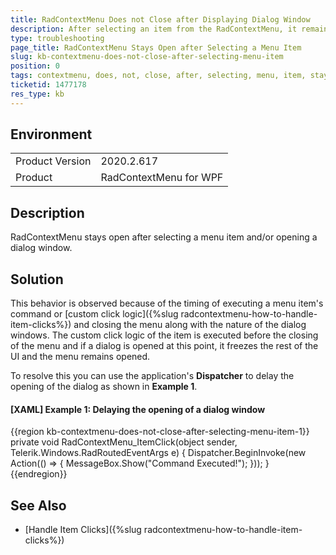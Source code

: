 ```yaml
---
title: RadContextMenu Does not Close after Displaying Dialog Window
description: After selecting an item from the RadContextMenu, it remains open.
type: troubleshooting
page_title: RadContextMenu Stays Open after Selecting a Menu Item
slug: kb-contextmenu-does-not-close-after-selecting-menu-item
position: 0
tags: contextmenu, does, not, close, after, selecting, menu, item, stays, open
ticketid: 1477178
res_type: kb
---
```


## Environment
<table>
	<tr>
		<td>Product Version</td>
		<td>2020.2.617</td>
	</tr>
	<tr>
		<td>Product</td>
		<td>RadContextMenu for WPF</td>
	</tr>
</table>

## Description

RadContextMenu stays open after selecting a menu item and/or opening a dialog window.

## Solution

This behavior is observed because of the timing of executing a menu item's command or [custom click logic]({%slug radcontextmenu-how-to-handle-item-clicks%}) and closing the menu along with the nature of the dialog windows. The custom click logic of the item is executed before the closing of the menu and if a dialog is opened at this point, it freezes the rest of the UI and the menu remains opened.

To resolve this you can use the application's **Dispatcher** to delay the opening of the dialog as shown in **Example 1**.

#### __[XAML] Example 1: Delaying the opening of a dialog window__
{{region kb-contextmenu-does-not-close-after-selecting-menu-item-1}}
    private void RadContextMenu_ItemClick(object sender, Telerik.Windows.RadRoutedEventArgs e)
    {
        Dispatcher.BeginInvoke(new Action(() =>
        {
            MessageBox.Show("Command Executed!");
        }));
    }
{{endregion}}

## See Also
* [Handle Item Clicks]({%slug radcontextmenu-how-to-handle-item-clicks%})